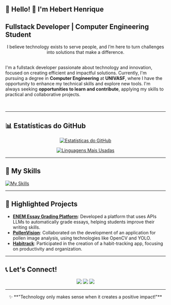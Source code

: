 ## 🚀 Hello! 👋 I'm Hebert Henrique  

**Fullstack Developer | Computer Engineering Student**  
-----------------

<p align="center">I believe technology exists to serve people, and I’m here to turn challenges into solutions that make a difference.<br><br>  

I'm a fullstack developer passionate about technology and innovation, focused on creating efficient and impactful solutions. Currently, I'm pursuing a degree in **Computer Engineering** at **UNIVASF**, where I have the opportunity to enhance my technical skills and explore new tools. I'm always seeking **opportunities to learn and contribute**, applying my skills to practical and collaborative projects.  
</p>&nbsp;  

---
## 📊 Estatísticas do GitHub

<div align="center">

[![Estatísticas do GitHub](https://github-readme-stats.vercel.app/api?username=hebert-code&show_icons=true&theme=dark)](https://github.com/hebert-code)

[![Linguagens Mais Usadas](https://github-readme-stats.vercel.app/api/top-langs/?username=hebert-code&layout=compact&theme=dark)](https://github.com/hebert-code)

</div>

---

## 🚀 My Skills  

[![My Skills](https://skillicons.dev/icons?i=django,python,swift,figma,html,css,js,ts,react,bootstrap,tailwind,git,c,cpp,postgres,docker,postman,java,opencv)](https://skillicons.dev)  

---

## 💼 Highlighted Projects  

- **[ENEM Essay Grading Platform](https://github.com/Hebert-code/CIEB_Redacao)**: Developed a platform that uses APIs LLMs to automatically grade essays, helping students improve their writing skills.  
- **[PollenVision](https://github.com/Hebert-code/PollenVision)**: Collaborated on the development of an application for pollen image analysis, using technologies like OpenCV and YOLO.  
- **[Habitrack](https://github.com/Hebert-code/habitrack)**: Participated in the creation of a habit-tracking app, focusing on productivity and organization.  

---

## 📞 Let's Connect!  

<div align="center">  
  <a href="https://www.instagram.com/hebert.hb.brito/" target="_blank"><img src="https://img.shields.io/badge/-Instagram-%23E4405F?style=for-the-badge&logo=instagram&logoColor=white" target="_blank"></a>
  <a href="mailto:hebert.hb.brito@gmail.com" target="_blank"><img src="https://img.shields.io/badge/-Gmail-%23333?style=for-the-badge&logo=gmail&logoColor=white" target="_blank"></a>
  <a href="https://www.linkedin.com/in/hebertbrito/" target="_blank"><img src="https://img.shields.io/badge/-LinkedIn-%230077B5?style=for-the-badge&logo=linkedin&logoColor=white" target="_blank"></a>  
</div>  

---

<div align="center">
    ✨ **"Technology only makes sense when it creates a positive impact!"**  
</div>
